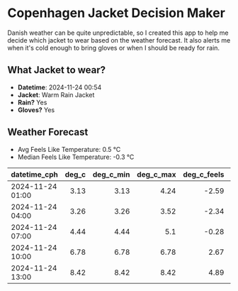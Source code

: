 
# Copenhagen Jacket Decision Maker

Danish weather can be quite unpredictable, so I created this app to help me decide which jacket to wear based on the weather forecast. 
It also alerts me when it's cold enough to bring gloves or when I should be ready for rain.

## What Jacket to wear?

- **Datetime**: 2024-11-24 00:54
- **Jacket**: Warm Rain Jacket
- **Rain?** Yes
- **Gloves?** Yes

## Weather Forecast
- Avg Feels Like Temperature: 0.5 °C
- Median Feels Like Temperature: -0.3 °C

| datetime_cph     |   deg_c |   deg_c_min |   deg_c_max |   deg_c_feels | weather   | wind   | rain   |
|:-----------------|--------:|------------:|------------:|--------------:|:----------|:-------|:-------|
| 2024-11-24 01:00 |    3.13 |        3.13 |        4.24 |         -2.59 | Rain      | High   | Medium |
| 2024-11-24 04:00 |    3.26 |        3.26 |        3.52 |         -2.34 | Rain      | High   | Low    |
| 2024-11-24 07:00 |    4.44 |        4.44 |        5.1  |         -0.28 | Rain      | High   | Low    |
| 2024-11-24 10:00 |    6.78 |        6.78 |        6.78 |          2.67 | Rain      | High   | Medium |
| 2024-11-24 13:00 |    8.42 |        8.42 |        8.42 |          4.89 | Rain      | High   | Medium |
        